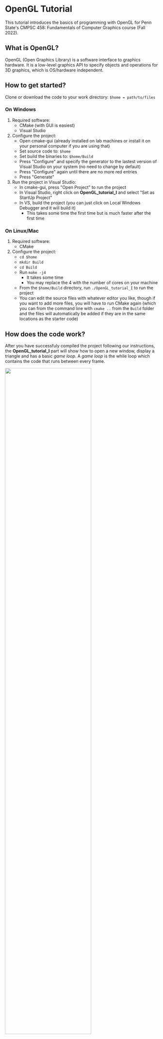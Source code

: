# OpenGL Tutorial
This tutorial introduces the basics of programming with OpenGL for Penn State's CMPSC 458: Fundamentals of Computer Graphics course (Fall 2022).

## What is OpenGL?
OpenGL (Open Graphics Library) is a software interface to graphics hardware.
It is a low-level graphics API to specify objects and operations for 3D graphics, which is OS/hardware independent.
## How to get started?
Clone or download the code to your work directory: `$home = path/to/files`
### On Windows
1. Required software: 
    - CMake (with GUI is easiest)
    - Visual Studio
2. Configure the project:
    - Open cmake-gui (already installed on lab machines or install it on your personal computer if you are using that)
    - Set source code to: `$home`
    - Set build the binaries to: `$home/Build`
    - Press "Configure" and specify the generator to the lastest version of Visual Studio on your system (no need to change by default)
    - Press "Configure" again until there are no more red entries
    - Press "Generate"
3. Run the project in Visual Studio:
    - In cmake-gui, press "Open Project" to run the project
    - In Visual Studio, right click on **OpenGL_tutorial_I** and select "Set as StartUp Project"
    - In VS, build the project (you can just click on Local Windows Debugger and it will build it)
        - This takes some time the first time but is much faster after the first time
  
### On Linux/Mac 
1. Required software:
    - CMake
2. Configure the project:
    - `cd $home`
    - `mkdir Build`
    - `cd Build`
    - Run `make -j4`
        - It takes some time
        - You may replace the 4 with the number of cores on your machine
    - From the `$home/Build` directory, run `./OpenGL_tutorial_I` to run the project
    - You can edit the source files with whatever editor you like, though if you want to add more files, you will have to run CMake again (which you can from the command line with `cmake ..` from the `Build` folder and the files will automatically be added if they are in the same locations as the starter code)

## How does the code work?
After you have successfuly compiled the project following our instructions, the **OpenGL_tutorial_I** part will show how to open a new window, display a triangle and has a basic *game loop*. A *game loop* is the while loop which contains the code that runs between every frame.

<img src='./Figures/demo.png' width=75%>

Now let's dig deeper into the most important parts of the code

### Initialization
In the main function, we firstly initialize and configure **GLFW**.
**GLFW** is a lightweight utility library for OpenGL. It provides simple window and OpenGL context management. Additionally, it provides callback-driven event processing for display, keyboard, mouse, controllers, etc.
```
glfwInit();
```
This initialization function is called near the start of every OpenGL program.

### Create the window
We then create the window by calling the `glfwCreateWindow()` function like this: 
```
GLFWwindow* window = glfwCreateWindow(SCR_WIDTH, SCR_HEIGHT, "OpenGL Session I", NULL, NULL);
```
The parameters of `glfwCreateWindow()` are: width, height, window name, monitor (usually `NULL`) and share (usually `NULL`).

### Build and compile the shader
We will not be covering shaders in much detail right now. We will go back to discuss the vertex and fragment shader in more detail when we get to Project 3: Ray Tracing. For now, what you need to know is that vertex and fragment shaders are required if we want to render to the screen. The shaders we use are written in the shader language GLSL (OpenGL Shading Language). In this tutorial, we only use very simple vertex and fragment shaders.

- Vertex shader
```
#version 330 core
layout (location = 0) in vec3 aPos;

void main()
{
    gl_Position = vec4(aPos.x, aPos.y, aPos.z, 1.0);
}
```
The vertex shader converts each 3D coordinate of a vertex into vec4 of `(x, y, z, w)` where *w* is called perspective division. We will cover this part in matrix transformation lectures. Note that the value *w* is hardcoded as 1.0 for this program.

- Fragment Shader
```
#version 330 core
out vec4 FragColor;

void main()
{
    FragColor = vec4(1.0f, 0.5f, 0.2f, 1.0f);
} 
```
Our fragment shader defines the final color output in vec4 of (red, green, blue, alpha). Note that we are hardcoding the color values here.

### Vertex Input
The OpenGL rendering pipeline is shown below.

<img src='./Figures/renderPipeline.jpg' width=75%>

1. Vertex data

    First, we define the vertex data. As a tutorial example, we define 3 vertices of a triangle in a float-type array:
    ```
    float vertices[] = {
        -0.5f, -0.5f, 0.0f, // left  
        0.5f, -0.5f, 0.0f, // right 
        0.0f,  0.5f, 0.0f  // top   
    };
    ```
    Every three elements in this array indicates the `(x,y,z)` coordinate of a vertex. Note that all of our z-values are 0.0f for now, indicating that our triangle in the xy-plane with z=0.

2. Creating Vertex Buffer Object (VBO)

    *VBO* (Vertex Buffer Object) sets up a buffer to send data to the GPU.
    The *VBO* is created by setting an unsigned int value to refer to it later:
    ```
    unsigned int VBO; \\Vertex Buffer Object ID
    glGenBuffers(1, &VBO); \\Generate Buffer
    ```
    We then bind an array buffer to our *VBO* and set up the buffer data for our *VBO*:
    ```
    glBindBuffer(GL_ARRAY_BUFFER, VBO); \\Bind Buffer with VBO
    glBufferData(GL_ARRAY_BUFFER, sizeof(vertices), vertices, GL_STATIC_DRAW); \\Send data to the buffer
    ```
    Here `GL_ARRAY_BUFFER` indicates the data type, and `GL_STATIC_DRAW` indicates how the GPU will treat the data. These two parameters will remain unchanged for us.

3. Creating Vertex Array Object (VAO)

    Once we have the buffer set up, we need to tell OpenGL how to interpret it.
    The relationship between *VBO* and *VAO* (Vertex Array Object) is shown below:

    <img src='./Figures/relation_VAO_VBO.jpg' width=75%>
    
    Similar to *VBO* initialization, we have:
    ```
    unsigned int VAO; \\Vertex Array Object ID
    glGenVertexArrays(1, &VAO); \\Generate Vertex Array
    ```
    Then we bind the vertex array:
    ```
    glBindVertexArray(VAO);
    ```
    *VAO* creates “attribute pointers” which tell OpenGL how to parse the data.
    ```
    glVertexAttribPointer(0, 3, GL_FLOAT, GL_FALSE, 3 * sizeof(float), (void*)0);
    ```
    The parameters of `glVertexAttribPointer()` are:
    - Location
    - Number of Components
    - Type
    - Normalize Data
    - Stride to next element in array
    - Starting Position of element

    Here, `3` indicates that each vertex is composed of 3 float type values. `3 * sizeof(float)` indicates the stride between vertices, which is the memory size of each vertex element. This is important to keep track of since the data for all the vertices are stored in a contiguous memory block. 

    <img src='./Figures/vertexAttribPointer.jpg' width=75%>

### Game Loop
The game loop is where we actually run the application.
1. Set background color
    
    - We set the background color with:
    `glClearColor(0.2f, 0.3f, 0.3f, 1.0f);`
     which specifies the red, green, blue, and alpha values.
    
    - Then we clear any previous data in buffer:
    `glClear(GL_COLOR_BUFFER_BIT);`

2. Draw our first triangle

    - We need to define the shaders used to render:
    `glUseProgram(shaderProgram);`
    , which we will skip explaining for now and cover in the next tutorial.
    
    - Specify which data to use:
    `glBindVertexArray(VAO);`
    
    - Draw our triangle:
    `glDrawArrays(GL_TRIANGLES, 0, 3);`
        - Mode: Specifies what kind of primitives to render.
        - Starting index
        - Number of indices to be rendered
        
    In this example, `GL_TRIANGLES` tells the function to draw lines between every three points. It starts from the beginning of VAO and renders 3 vertices.
    Although `GL_TRIANGLES` is the easiest and most commonly used, there are other kinds of primitives, including points, lines, polygons, etc.
    
    <img src='./Figures/shape_1.jpg' width=75%>
    <img src='./Figures/shape_2.jpg' width=75%>
    <img src='./Figures/shape_3.jpg' width=75%>

3. Check and call events and swap the buffers
    ```
    glfwSwapBuffers(window);
    glfwPollEvents();
    ```
    These two functions are called at the end of each loop to swap the buffer and see if any keys were pressed since the last loop iteration.

## Practice
Till now hope you have learned the basic struture of an OpenGL program and got familiar with the basic variables and functions for rendering.

Here are some practice tasks:
- Create a Second Triangle

    You need to add more vertices and change `glDrawArrays()` to load 6 vertices instead of 3

- Create a rectangle by combining the two triangles

    Bonus: you may consider using *EBO* (Element Buffer Objects) which is a better solution that stores only the unique vertices and then specifies the order in which we want to draw these vertices.
    Learn how to use it from <https://learnopengl.com/Getting-started/Hello-Triangle>.
    
- Change the color of the triangles.

    Hint: Think about where the color comes from
    
    Bonus: What if we want to specify different colors for each triangle?

## Acknowledgement
Thanks to <https://learnopengl.com/> for providing fantastic figures and tutorials for beginners.

Thanks to <https://github.com/Polytonic/Glitter> for providing the outline of the tutorial code.
